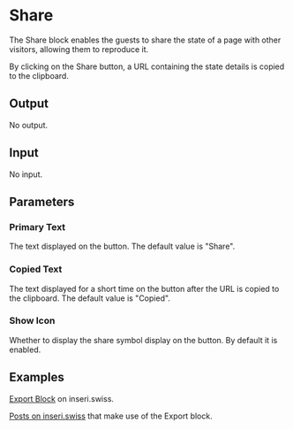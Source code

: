 # Share

The Share block enables the guests to share the state of a page with other visitors, allowing them to reproduce it.

By clicking on the Share button, a URL containing the state details is copied to the clipboard.

## Output

No output.

## Input

No input.

## Parameters

### Primary Text

The text displayed on the button. The default value is "Share".

### Copied Text

The text displayed for a short time on the button after the URL is copied to the clipboard. The default value is "Copied".

### Show Icon

Whether to display the share symbol display on the button. By default it is enabled.

## Examples

[Export Block](https://inseri.swiss/2024/10/share-block/) on inseri.swiss.

[Posts on inseri.swiss](https://inseri.swiss/tag/share/) that make use of the Export block.
